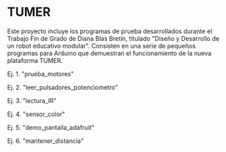 # TUMER
Este proyecto incluye los programas de prueba desarrollados durante el Trabajo Fin de Grado de Diana Blas Bretín, titulado "Diseño y Desarrollo de un robot educativo modular".
Consisten en una serie de pequeños programas para Arduino que demuestran el funcionamiento de la nueva plataforma TUMER.

Ej. 1. "prueba_motores"

Ej. 2. "leer_pulsadores_potenciometro"

Ej. 3. "lectura_IR"

Ej. 4. "sensor_color"

Ej. 5. "demo_pantalla_adafruit"

Ej. 6. "mantener_distancia"
